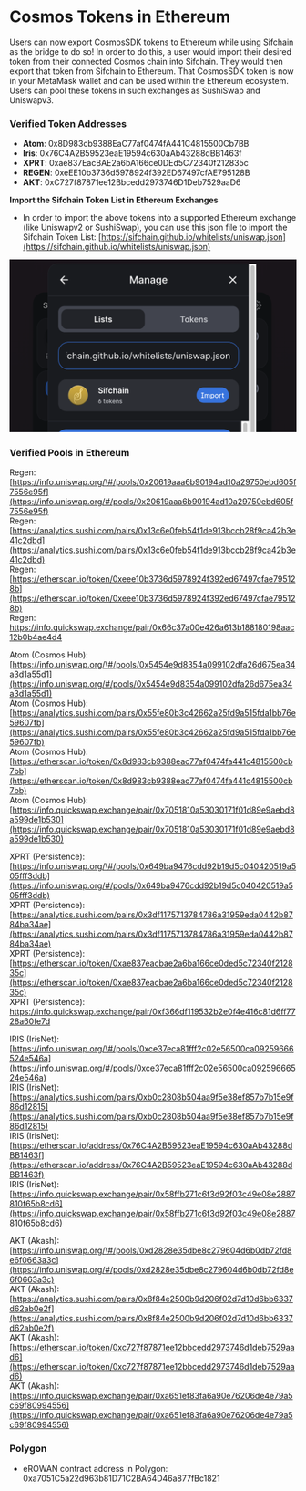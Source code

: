 # Cosmos Tokens in Ethereum

Users can now export CosmosSDK tokens to Ethereum while using Sifchain as the bridge to do so! In order to do this, a user would import their desired token from their connected Cosmos chain into Sifchain. They would then export that token from Sifchain to Ethereum. That CosmosSDK token is now in your MetaMask wallet and can be used within the Ethereum ecosystem. Users can pool these tokens in such exchanges as SushiSwap and Uniswapv3.

### Verified Token Addresses

* **Atom**: 0x8D983cb9388EaC77af0474fA441C4815500Cb7BB
* **Iris**: 0x76C4A2B59523eaE19594c630aAb43288dBB1463f
* **XPRT**: 0xae837EacBAE2a6bA166ce0DEd5C72340f212835c
* **REGEN**: 0xeEE10b3736d5978924f392ED67497cfAE795128B
* **AKT**: 0xC727f87871ee12Bbcedd2973746D1Deb7529aaD6

**Import the Sifchain Token List in Ethereum Exchanges**

* In order to import the above tokens into a supported Ethereum exchange \(like Uniswapv2 or SushiSwap\), you can use this json file to import the Sifchain Token List: [https://sifchain.github.io/whitelists/uniswap.json](https://sifchain.github.io/whitelists/uniswap.json)

![](../.gitbook/assets/screen-shot-2021-09-11-at-7.36.40-am.png)

### Verified Pools in Ethereum 

Regen: [https://info.uniswap.org/\#/pools/0x20619aaa6b90194ad10a29750ebd605f7556e95f](https://info.uniswap.org/#/pools/0x20619aaa6b90194ad10a29750ebd605f7556e95f)  
Regen: [https://analytics.sushi.com/pairs/0x13c6e0feb54f1de913bccb28f9ca42b3e41c2dbd](https://analytics.sushi.com/pairs/0x13c6e0feb54f1de913bccb28f9ca42b3e41c2dbd)   
Regen: [https://etherscan.io/token/0xeee10b3736d5978924f392ed67497cfae795128b](https://etherscan.io/token/0xeee10b3736d5978924f392ed67497cfae795128b)  
Regen: [https://info.quickswap.exchange/pair/0x66c37a00e426a613b188180198aac12b0b4ae4d4  
](https://info.quickswap.exchange/pair/0x66c37a00e426a613b188180198aac12b0b4ae4d4
)

Atom \(Cosmos Hub\): [https://info.uniswap.org/\#/pools/0x5454e9d8354a099102dfa26d675ea34a3d1a55d1](https://info.uniswap.org/#/pools/0x5454e9d8354a099102dfa26d675ea34a3d1a55d1)   
Atom \(Cosmos Hub\): [https://analytics.sushi.com/pairs/0x55fe80b3c42662a25fd9a515fda1bb76e59607fb](https://analytics.sushi.com/pairs/0x55fe80b3c42662a25fd9a515fda1bb76e59607fb)   
Atom \(Cosmos Hub\):   
[https://etherscan.io/token/0x8d983cb9388eac77af0474fa441c4815500cb7bb](https://etherscan.io/token/0x8d983cb9388eac77af0474fa441c4815500cb7bb)  
Atom \(Cosmos Hub\): [https://info.quickswap.exchange/pair/0x7051810a53030171f01d89e9aebd8a599de1b530](https://info.quickswap.exchange/pair/0x7051810a53030171f01d89e9aebd8a599de1b530)

XPRT \(Persistence\):   
[https://info.uniswap.org/\#/pools/0x649ba9476cdd92b19d5c040420519a505fff3ddb](https://info.uniswap.org/#/pools/0x649ba9476cdd92b19d5c040420519a505fff3ddb)   
XPRT \(Persistence\): [https://analytics.sushi.com/pairs/0x3df1175713784786a31959eda0442b8784ba34ae](https://analytics.sushi.com/pairs/0x3df1175713784786a31959eda0442b8784ba34ae)   
XPRT \(Persistence\):   
[https://etherscan.io/token/0xae837eacbae2a6ba166ce0ded5c72340f212835c](https://etherscan.io/token/0xae837eacbae2a6ba166ce0ded5c72340f212835c)  
XPRT \(Persistence\): [https://info.quickswap.exchange/pair/0xf366df119532b2e0f4e416c81d6ff7728a60fe7d  
](https://info.quickswap.exchange/pair/0xf366df119532b2e0f4e416c81d6ff7728a60fe7d
)

IRIS \(IrisNet\): [https://info.uniswap.org/\#/pools/0xce37eca81fff2c02e56500ca09259666524e546a](https://info.uniswap.org/#/pools/0xce37eca81fff2c02e56500ca09259666524e546a)   
IRIS \(IrisNet\): [https://analytics.sushi.com/pairs/0xb0c2808b504aa9f5e38ef857b7b15e9f86d12815](https://analytics.sushi.com/pairs/0xb0c2808b504aa9f5e38ef857b7b15e9f86d12815)   
IRIS \(IrisNet\): [https://etherscan.io/address/0x76C4A2B59523eaE19594c630aAb43288dBB1463f](https://etherscan.io/address/0x76C4A2B59523eaE19594c630aAb43288dBB1463f)  
IRIS \(IrisNet\): [https://info.quickswap.exchange/pair/0x58ffb271c6f3d92f03c49e08e2887810f65b8cd6](https://info.quickswap.exchange/pair/0x58ffb271c6f3d92f03c49e08e2887810f65b8cd6)

AKT \(Akash\): [https://info.uniswap.org/\#/pools/0xd2828e35dbe8c279604d6b0db72fd8e6f0663a3c](https://info.uniswap.org/#/pools/0xd2828e35dbe8c279604d6b0db72fd8e6f0663a3c)   
AKT \(Akash\): [https://analytics.sushi.com/pairs/0x8f84e2500b9d206f02d7d10d6bb6337d62ab0e2f](https://analytics.sushi.com/pairs/0x8f84e2500b9d206f02d7d10d6bb6337d62ab0e2f)   
AKT \(Akash\): [https://etherscan.io/token/0xc727f87871ee12bbcedd2973746d1deb7529aad6](https://etherscan.io/token/0xc727f87871ee12bbcedd2973746d1deb7529aad6)  
AKT \(Akash\): [https://info.quickswap.exchange/pair/0xa651ef83fa6a90e76206de4e79a5c69f80994556](https://info.quickswap.exchange/pair/0xa651ef83fa6a90e76206de4e79a5c69f80994556)

### Polygon

* eROWAN contract address in Polygon: 0xa7051C5a22d963b81D71C2BA64D46a877fBc1821


